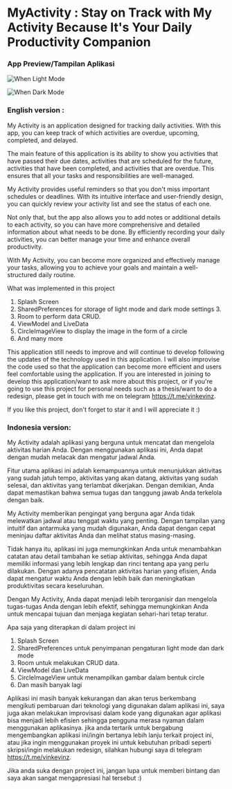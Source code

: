 # MyActivity : Stay on Track with My Activity Because It's Your Daily Productivity Companion 

### App Preview/Tampilan Aplikasi

![When Light Mode](https://github.com/kevinmf1/MyActivity/assets/97342935/722f6abc-0242-4674-b97c-06709d2f1e17)

![When Dark Mode](https://github.com/kevinmf1/MyActivity/assets/97342935/6da5e54c-4a9f-4658-9480-a7043514b84e)

### English version :

My Activity is an application designed for tracking daily activities. With this app, you can keep track of which activities are overdue, upcoming, completed, and delayed. 

The main feature of this application is its ability to show you activities that have passed their due dates, activities that are scheduled for the future, activities that have been completed, and activities that are overdue. This ensures that all your tasks and responsibilities are well-managed.

My Activity provides useful reminders so that you don't miss important schedules or deadlines. With its intuitive interface and user-friendly design, you can quickly review your activity list and see the status of each one.

Not only that, but the app also allows you to add notes or additional details to each activity, so you can have more comprehensive and detailed information about what needs to be done. By efficiently recording your daily activities, you can better manage your time and enhance overall productivity.

With My Activity, you can become more organized and effectively manage your tasks, allowing you to achieve your goals and maintain a well-structured daily routine.

What was implemented in this project
1. Splash Screen
2. SharedPreferences for storage of light mode and dark mode settings 3.
4. Room to perform data CRUD.
5. ViewModel and LiveData
6. CircleImageView to display the image in the form of a circle
7. And many more 

This application still needs to improve and will continue to develop following the updates of the technology used in this application. I will also improvise the code used so that the application can become more efficient and users feel comfortable using the application. If you are interested in joining to develop this application/want to ask more about this project, or if you're going to use this project for personal needs such as a thesis/want to do a redesign, please get in touch with me on telegram https://t.me/vinkevinz.

If you like this project, don't forget to star it and I will appreciate it :)

### Indonesia version:
My Activity adalah aplikasi yang berguna untuk mencatat dan mengelola aktivitas harian Anda. Dengan menggunakan aplikasi ini, Anda dapat dengan mudah melacak dan mengatur jadwal Anda. 

Fitur utama aplikasi ini adalah kemampuannya untuk menunjukkan aktivitas yang sudah jatuh tempo, aktivitas yang akan datang, aktivitas yang sudah selesai, dan aktivitas yang terlambat dikerjakan. Dengan demikian, Anda dapat memastikan bahwa semua tugas dan tanggung jawab Anda terkelola dengan baik.

My Activity memberikan pengingat yang berguna agar Anda tidak melewatkan jadwal atau tenggat waktu yang penting. Dengan tampilan yang intuitif dan antarmuka yang mudah digunakan, Anda dapat dengan cepat meninjau daftar aktivitas Anda dan melihat status masing-masing.

Tidak hanya itu, aplikasi ini juga memungkinkan Anda untuk menambahkan catatan atau detail tambahan ke setiap aktivitas, sehingga Anda dapat memiliki informasi yang lebih lengkap dan rinci tentang apa yang perlu dilakukan. Dengan adanya pencatatan aktivitas harian yang efisien, Anda dapat mengatur waktu Anda dengan lebih baik dan meningkatkan produktivitas secara keseluruhan.

Dengan My Activity, Anda dapat menjadi lebih terorganisir dan mengelola tugas-tugas Anda dengan lebih efektif, sehingga memungkinkan Anda untuk mencapai tujuan dan menjaga kegiatan sehari-hari tetap teratur.

Apa saja yang diterapkan di dalam project ini
1. Splash Screen
2. SharedPreferences untuk penyimpanan pengaturan light mode dan dark mode
4. Room untuk melakukan CRUD data.
5. ViewModel dan LiveData
6. CircleImageView untuk menampilkan gambar dalam bentuk circle
7. Dan masih banyak lagi 

Aplikasi ini masih banyak kekurangan dan akan terus berkembang mengikuti pembaruan dari teknologi yang digunakan dalam aplikasi ini, saya juga akan melakukan improvisasi dalam kode yang digunakan agar aplikasi bisa menjadi lebih efisien sehingga pengguna merasa nyaman dalam menggunakan aplikasinya. jika anda tertarik untuk bergabung mengembangkan aplikasi ini/ingin bertanya lebih lanju terkait project ini, atau jika ingin menggunakan proyek ini untuk kebutuhan pribadi seperti skripsi/ingin melakukan redesign, silahkan hubungi saya di telegram https://t.me/vinkevinz.

Jika anda suka dengan project ini, jangan lupa untuk memberi bintang dan saya akan sangat mengapresiasi hal tersebut :)

